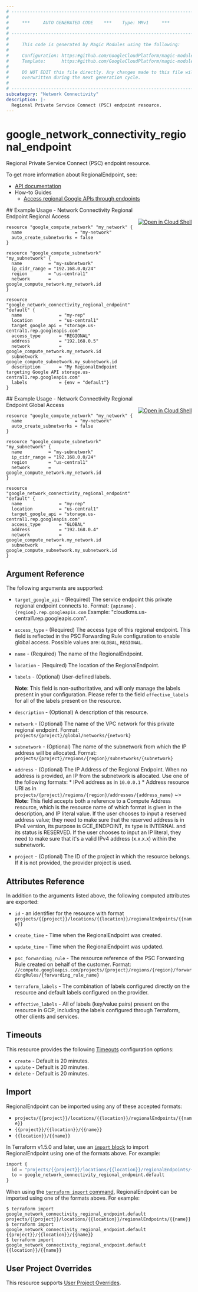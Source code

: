 ```yaml
---
# ----------------------------------------------------------------------------
#
#     ***     AUTO GENERATED CODE    ***    Type: MMv1     ***
#
# ----------------------------------------------------------------------------
#
#     This code is generated by Magic Modules using the following:
#
#     Configuration: https:#github.com/GoogleCloudPlatform/magic-modules/tree/main/mmv1/products/networkconnectivity/RegionalEndpoint.yaml
#     Template:      https:#github.com/GoogleCloudPlatform/magic-modules/tree/main/mmv1/templates/terraform/resource.html.markdown.tmpl
#
#     DO NOT EDIT this file directly. Any changes made to this file will be
#     overwritten during the next generation cycle.
#
# ----------------------------------------------------------------------------
subcategory: "Network Connectivity"
description: |-
  Regional Private Service Connect (PSC) endpoint resource.
---
```


# google_network_connectivity_regional_endpoint

Regional Private Service Connect (PSC) endpoint resource.


To get more information about RegionalEndpoint, see:

* [API documentation](https://cloud.google.com/network-connectivity/docs/reference/networkconnectivity/rest/v1/projects.locations.regionalEndpoints)
* How-to Guides
    * [Access regional Google APIs through endpoints](https://cloud.google.com/vpc/docs/access-regional-google-apis-endpoints)

<div class = "oics-button" style="float: right; margin: 0 0 -15px">
  <a href="https://console.cloud.google.com/cloudshell/open?cloudshell_git_repo=https%3A%2F%2Fgithub.com%2Fterraform-google-modules%2Fdocs-examples.git&cloudshell_image=gcr.io%2Fcloudshell-images%2Fcloudshell%3Alatest&cloudshell_print=.%2Fmotd&cloudshell_tutorial=.%2Ftutorial.md&cloudshell_working_dir=network_connectivity_regional_endpoint_regional_access&open_in_editor=main.tf" target="_blank">
    <img alt="Open in Cloud Shell" src="//gstatic.com/cloudssh/images/open-btn.svg" style="max-height: 44px; margin: 32px auto; max-width: 100%;">
  </a>
</div>
## Example Usage - Network Connectivity Regional Endpoint Regional Access


```hcl
resource "google_compute_network" "my_network" {
  name                    = "my-network"
  auto_create_subnetworks = false
}

resource "google_compute_subnetwork" "my_subnetwork" {
  name          = "my-subnetwork"
  ip_cidr_range = "192.168.0.0/24"
  region        = "us-central1"
  network       = google_compute_network.my_network.id
}

resource "google_network_connectivity_regional_endpoint" "default" {
  name              = "my-rep"
  location          = "us-central1"
  target_google_api = "storage.us-central1.rep.googleapis.com"
  access_type       = "REGIONAL"
  address           = "192.168.0.5"
  network           = google_compute_network.my_network.id
  subnetwork        = google_compute_subnetwork.my_subnetwork.id
  description       = "My RegionalEndpoint targeting Google API storage.us-central1.rep.googleapis.com"
  labels            = {env = "default"}
}
```
<div class = "oics-button" style="float: right; margin: 0 0 -15px">
  <a href="https://console.cloud.google.com/cloudshell/open?cloudshell_git_repo=https%3A%2F%2Fgithub.com%2Fterraform-google-modules%2Fdocs-examples.git&cloudshell_image=gcr.io%2Fcloudshell-images%2Fcloudshell%3Alatest&cloudshell_print=.%2Fmotd&cloudshell_tutorial=.%2Ftutorial.md&cloudshell_working_dir=network_connectivity_regional_endpoint_global_access&open_in_editor=main.tf" target="_blank">
    <img alt="Open in Cloud Shell" src="//gstatic.com/cloudssh/images/open-btn.svg" style="max-height: 44px; margin: 32px auto; max-width: 100%;">
  </a>
</div>
## Example Usage - Network Connectivity Regional Endpoint Global Access


```hcl
resource "google_compute_network" "my_network" {
  name                    = "my-network"
  auto_create_subnetworks = false
}

resource "google_compute_subnetwork" "my_subnetwork" {
  name          = "my-subnetwork"
  ip_cidr_range = "192.168.0.0/24"
  region        = "us-central1"
  network       = google_compute_network.my_network.id
}

resource "google_network_connectivity_regional_endpoint" "default" {
  name              = "my-rep"
  location          = "us-central1"
  target_google_api = "storage.us-central1.rep.googleapis.com"
  access_type       = "GLOBAL"
  address           = "192.168.0.4"
  network           = google_compute_network.my_network.id
  subnetwork        = google_compute_subnetwork.my_subnetwork.id
}
```

## Argument Reference

The following arguments are supported:


* `target_google_api` -
  (Required)
  The service endpoint this private regional endpoint connects to. Format: `{apiname}.{region}.rep.googleapis.com` Example: \"cloudkms.us-central1.rep.googleapis.com\".

* `access_type` -
  (Required)
  The access type of this regional endpoint. This field is reflected in the PSC Forwarding Rule configuration to enable global access.
  Possible values are: `GLOBAL`, `REGIONAL`.

* `name` -
  (Required)
  The name of the RegionalEndpoint.

* `location` -
  (Required)
  The location of the RegionalEndpoint.


* `labels` -
  (Optional)
  User-defined labels.

  **Note**: This field is non-authoritative, and will only manage the labels present in your configuration.
  Please refer to the field `effective_labels` for all of the labels present on the resource.

* `description` -
  (Optional)
  A description of this resource.

* `network` -
  (Optional)
  The name of the VPC network for this private regional endpoint. Format: `projects/{project}/global/networks/{network}`

* `subnetwork` -
  (Optional)
  The name of the subnetwork from which the IP address will be allocated. Format: `projects/{project}/regions/{region}/subnetworks/{subnetwork}`

* `address` -
  (Optional)
  The IP Address of the Regional Endpoint. When no address is provided, an IP from the subnetwork is allocated. Use one of the following formats: * IPv4 address as in `10.0.0.1` * Address resource URI as in `projects/{project}/regions/{region}/addresses/{address_name}`
  ~> **Note:** This field accepts both a reference to a Compute Address resource, which is the resource name of which format is given in the description, and IP literal value. If the user chooses to input a reserved address value; they need to make sure that the reserved address is in IPv4 version, its purpose is GCE_ENDPOINT, its type is INTERNAL and its status is RESERVED. If the user chooses to input an IP literal, they need to make sure that it's a valid IPv4 address (x.x.x.x) within the subnetwork.

* `project` - (Optional) The ID of the project in which the resource belongs.
    If it is not provided, the provider project is used.



## Attributes Reference

In addition to the arguments listed above, the following computed attributes are exported:

* `id` - an identifier for the resource with format `projects/{{project}}/locations/{{location}}/regionalEndpoints/{{name}}`

* `create_time` -
  Time when the RegionalEndpoint was created.

* `update_time` -
  Time when the RegionalEndpoint was updated.

* `psc_forwarding_rule` -
  The resource reference of the PSC Forwarding Rule created on behalf of the customer. Format: `//compute.googleapis.com/projects/{project}/regions/{region}/forwardingRules/{forwarding_rule_name}`

* `terraform_labels` -
  The combination of labels configured directly on the resource
   and default labels configured on the provider.

* `effective_labels` -
  All of labels (key/value pairs) present on the resource in GCP, including the labels configured through Terraform, other clients and services.


## Timeouts

This resource provides the following
[Timeouts](https://developer.hashicorp.com/terraform/plugin/sdkv2/resources/retries-and-customizable-timeouts) configuration options:

- `create` - Default is 20 minutes.
- `update` - Default is 20 minutes.
- `delete` - Default is 20 minutes.

## Import


RegionalEndpoint can be imported using any of these accepted formats:

* `projects/{{project}}/locations/{{location}}/regionalEndpoints/{{name}}`
* `{{project}}/{{location}}/{{name}}`
* `{{location}}/{{name}}`


In Terraform v1.5.0 and later, use an [`import` block](https://developer.hashicorp.com/terraform/language/import) to import RegionalEndpoint using one of the formats above. For example:

```tf
import {
  id = "projects/{{project}}/locations/{{location}}/regionalEndpoints/{{name}}"
  to = google_network_connectivity_regional_endpoint.default
}
```

When using the [`terraform import` command](https://developer.hashicorp.com/terraform/cli/commands/import), RegionalEndpoint can be imported using one of the formats above. For example:

```
$ terraform import google_network_connectivity_regional_endpoint.default projects/{{project}}/locations/{{location}}/regionalEndpoints/{{name}}
$ terraform import google_network_connectivity_regional_endpoint.default {{project}}/{{location}}/{{name}}
$ terraform import google_network_connectivity_regional_endpoint.default {{location}}/{{name}}
```

## User Project Overrides

This resource supports [User Project Overrides](https://registry.terraform.io/providers/hashicorp/google/latest/docs/guides/provider_reference#user_project_override).
